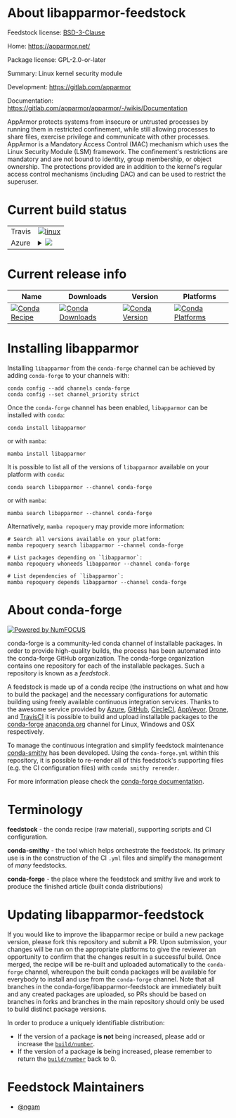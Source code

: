 About libapparmor-feedstock
===========================

Feedstock license: [BSD-3-Clause](https://github.com/conda-forge/libapparmor-feedstock/blob/main/LICENSE.txt)

Home: https://apparmor.net/

Package license: GPL-2.0-or-later

Summary: Linux kernel security module

Development: https://gitlab.com/apparmor

Documentation: https://gitlab.com/apparmor/apparmor/-/wikis/Documentation

AppArmor protects systems from insecure or untrusted processes
by running them in restricted confinement, while still allowing
processes to share files, exercise privilege and communicate with
other processes. AppArmor is a Mandatory Access Control (MAC)
mechanism which uses the Linux Security Module (LSM) framework.
The confinement's restrictions are mandatory and are not bound to
identity, group membership, or object ownership. The protections
provided are in addition to the kernel's regular access control
mechanisms (including DAC) and can be used to restrict the
superuser.


Current build status
====================


<table><tr>
    <td>Travis</td>
    <td>
      <a href="https://app.travis-ci.com/conda-forge/libapparmor-feedstock">
        <img alt="linux" src="https://img.shields.io/travis/com/conda-forge/libapparmor-feedstock/main.svg?label=Linux">
      </a>
    </td>
  </tr>
    
  <tr>
    <td>Azure</td>
    <td>
      <details>
        <summary>
          <a href="https://dev.azure.com/conda-forge/feedstock-builds/_build/latest?definitionId=14919&branchName=main">
            <img src="https://dev.azure.com/conda-forge/feedstock-builds/_apis/build/status/libapparmor-feedstock?branchName=main">
          </a>
        </summary>
        <table>
          <thead><tr><th>Variant</th><th>Status</th></tr></thead>
          <tbody><tr>
              <td>linux_64</td>
              <td>
                <a href="https://dev.azure.com/conda-forge/feedstock-builds/_build/latest?definitionId=14919&branchName=main">
                  <img src="https://dev.azure.com/conda-forge/feedstock-builds/_apis/build/status/libapparmor-feedstock?branchName=main&jobName=linux&configuration=linux%20linux_64_" alt="variant">
                </a>
              </td>
            </tr><tr>
              <td>linux_aarch64</td>
              <td>
                <a href="https://dev.azure.com/conda-forge/feedstock-builds/_build/latest?definitionId=14919&branchName=main">
                  <img src="https://dev.azure.com/conda-forge/feedstock-builds/_apis/build/status/libapparmor-feedstock?branchName=main&jobName=linux&configuration=linux%20linux_aarch64_" alt="variant">
                </a>
              </td>
            </tr><tr>
              <td>linux_ppc64le</td>
              <td>
                <a href="https://dev.azure.com/conda-forge/feedstock-builds/_build/latest?definitionId=14919&branchName=main">
                  <img src="https://dev.azure.com/conda-forge/feedstock-builds/_apis/build/status/libapparmor-feedstock?branchName=main&jobName=linux&configuration=linux%20linux_ppc64le_" alt="variant">
                </a>
              </td>
            </tr>
          </tbody>
        </table>
      </details>
    </td>
  </tr>
</table>

Current release info
====================

| Name | Downloads | Version | Platforms |
| --- | --- | --- | --- |
| [![Conda Recipe](https://img.shields.io/badge/recipe-libapparmor-green.svg)](https://anaconda.org/conda-forge/libapparmor) | [![Conda Downloads](https://img.shields.io/conda/dn/conda-forge/libapparmor.svg)](https://anaconda.org/conda-forge/libapparmor) | [![Conda Version](https://img.shields.io/conda/vn/conda-forge/libapparmor.svg)](https://anaconda.org/conda-forge/libapparmor) | [![Conda Platforms](https://img.shields.io/conda/pn/conda-forge/libapparmor.svg)](https://anaconda.org/conda-forge/libapparmor) |

Installing libapparmor
======================

Installing `libapparmor` from the `conda-forge` channel can be achieved by adding `conda-forge` to your channels with:

```
conda config --add channels conda-forge
conda config --set channel_priority strict
```

Once the `conda-forge` channel has been enabled, `libapparmor` can be installed with `conda`:

```
conda install libapparmor
```

or with `mamba`:

```
mamba install libapparmor
```

It is possible to list all of the versions of `libapparmor` available on your platform with `conda`:

```
conda search libapparmor --channel conda-forge
```

or with `mamba`:

```
mamba search libapparmor --channel conda-forge
```

Alternatively, `mamba repoquery` may provide more information:

```
# Search all versions available on your platform:
mamba repoquery search libapparmor --channel conda-forge

# List packages depending on `libapparmor`:
mamba repoquery whoneeds libapparmor --channel conda-forge

# List dependencies of `libapparmor`:
mamba repoquery depends libapparmor --channel conda-forge
```


About conda-forge
=================

[![Powered by
NumFOCUS](https://img.shields.io/badge/powered%20by-NumFOCUS-orange.svg?style=flat&colorA=E1523D&colorB=007D8A)](https://numfocus.org)

conda-forge is a community-led conda channel of installable packages.
In order to provide high-quality builds, the process has been automated into the
conda-forge GitHub organization. The conda-forge organization contains one repository
for each of the installable packages. Such a repository is known as a *feedstock*.

A feedstock is made up of a conda recipe (the instructions on what and how to build
the package) and the necessary configurations for automatic building using freely
available continuous integration services. Thanks to the awesome service provided by
[Azure](https://azure.microsoft.com/en-us/services/devops/), [GitHub](https://github.com/),
[CircleCI](https://circleci.com/), [AppVeyor](https://www.appveyor.com/),
[Drone](https://cloud.drone.io/welcome), and [TravisCI](https://travis-ci.com/)
it is possible to build and upload installable packages to the
[conda-forge](https://anaconda.org/conda-forge) [anaconda.org](https://anaconda.org/)
channel for Linux, Windows and OSX respectively.

To manage the continuous integration and simplify feedstock maintenance
[conda-smithy](https://github.com/conda-forge/conda-smithy) has been developed.
Using the ``conda-forge.yml`` within this repository, it is possible to re-render all of
this feedstock's supporting files (e.g. the CI configuration files) with ``conda smithy rerender``.

For more information please check the [conda-forge documentation](https://conda-forge.org/docs/).

Terminology
===========

**feedstock** - the conda recipe (raw material), supporting scripts and CI configuration.

**conda-smithy** - the tool which helps orchestrate the feedstock.
                   Its primary use is in the construction of the CI ``.yml`` files
                   and simplify the management of *many* feedstocks.

**conda-forge** - the place where the feedstock and smithy live and work to
                  produce the finished article (built conda distributions)


Updating libapparmor-feedstock
==============================

If you would like to improve the libapparmor recipe or build a new
package version, please fork this repository and submit a PR. Upon submission,
your changes will be run on the appropriate platforms to give the reviewer an
opportunity to confirm that the changes result in a successful build. Once
merged, the recipe will be re-built and uploaded automatically to the
`conda-forge` channel, whereupon the built conda packages will be available for
everybody to install and use from the `conda-forge` channel.
Note that all branches in the conda-forge/libapparmor-feedstock are
immediately built and any created packages are uploaded, so PRs should be based
on branches in forks and branches in the main repository should only be used to
build distinct package versions.

In order to produce a uniquely identifiable distribution:
 * If the version of a package **is not** being increased, please add or increase
   the [``build/number``](https://docs.conda.io/projects/conda-build/en/latest/resources/define-metadata.html#build-number-and-string).
 * If the version of a package **is** being increased, please remember to return
   the [``build/number``](https://docs.conda.io/projects/conda-build/en/latest/resources/define-metadata.html#build-number-and-string)
   back to 0.

Feedstock Maintainers
=====================

* [@ngam](https://github.com/ngam/)

